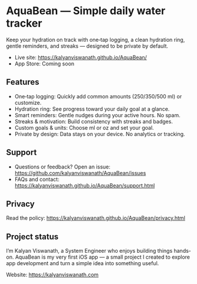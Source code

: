 # AquaBean — Simple daily water tracker



Keep your hydration on track with one‑tap logging, a clean hydration ring, gentle reminders, and streaks — designed to be private by default.

- Live site: https://kalyanviswanath.github.io/AquaBean/
- App Store: Coming soon

## Features
- One‑tap logging: Quickly add common amounts (250/350/500 ml) or customize.
- Hydration ring: See progress toward your daily goal at a glance.
- Smart reminders: Gentle nudges during your active hours. No spam.
- Streaks & motivation: Build consistency with streaks and badges.
- Custom goals & units: Choose ml or oz and set your goal.
- Private by design: Data stays on your device. No analytics or tracking.

## Support
- Questions or feedback? Open an issue: https://github.com/kalyanviswanath/AquaBean/issues
- FAQs and contact: https://kalyanviswanath.github.io/AquaBean/support.html

## Privacy
Read the policy: https://kalyanviswanath.github.io/AquaBean/privacy.html

## Project status

I’m Kalyan Viswanath, a System Engineer who enjoys building things hands-on. AquaBean is my very first iOS app — a small project I created to explore app development and turn a simple idea into something useful.

Website: https://kalyanviswanath.com
